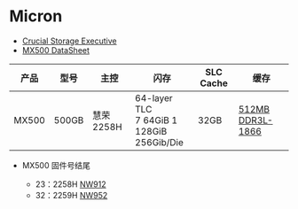 # Micron

- [Crucial Storage Executive](https://www.crucial.cn/support/storage-executive)
- [MX500 DataSheet](https://www.crucial.cn/content/dam/crucial/ssd-products/mx500/flyer/crucial-mx500-ssd-productflyer-zh.pdf)

| 产品  | 型号  | 主控       | 闪存                                           | SLC Cache | 缓存                                                         |
| ----- | ----- | ---------- | ---------------------------------------------- | --------- | ------------------------------------------------------------ |
| MX500 | 500GB | 慧荣 2258H | 64-layer TLC<br>7 64GiB 1 128GiB<br>256Gib/Die | 32GB      | [512MB DDR3L-1866](https://www.micron.com/products/dram/ddr3-sdram/part-catalog/mt41k256m16tw-107) |

- MX500 固件号结尾

  - 23：2258H [NW912](https://www.micron.com/products/nand-flash/3d-nand/part-catalog/mt29f512g08eehafj4-3r)
  - 32：2259H [NW952](https://www.micron.com/products/nand-flash/3d-nand/part-catalog/MT29F2T08EMHBFJ4-R)

